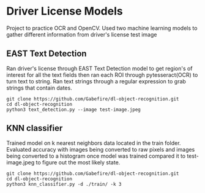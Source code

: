 # Driver License Models

Project to practice OCR and OpenCV. Used two machine learning models to gather different information from driver's license test image

## EAST Text Detection

Ran driver's license through EAST Text Detection model to get region's of interest for all the text fields then ran each ROI through pytesseract(OCR) to turn text to string. Ran text strings through a regular expression to grab strings that contain dates.

```
git clone https://github.com/Gabefire/dl-object-recognition.git
cd dl-object-recognition
python3 text_detection.py --image test-image.jpeg
```

## KNN classifier

Trained model on k nearest neighbors data located in the train folder. Evaluated accuracy with images being converted to raw pixels and images being converted to a histogram once model was trained compared it to test-image.jpeg to figure out the most likely state.

```
git clone https://github.com/Gabefire/dl-object-recognition.git
cd dl-object-recognition
python3 knn_classifier.py -d ./train/ -k 3
```
